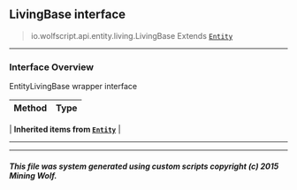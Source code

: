 ## LivingBase __interface__

>io.wolfscript.api.entity.living.LivingBase
>Extends [`Entity`](../Entity.md)

---

### Interface Overview

EntityLivingBase wrapper interface

Method | Type   
--- | :--- 
 |
__Inherited items from [`Entity`](../Entity.md)__ |





---



---


##### This file was system generated using custom scripts copyright (c) 2015 Mining Wolf.
	

